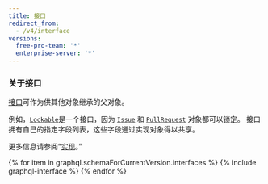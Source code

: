 ```yaml
---
title: 接口
redirect_from:
  - /v4/interface
versions:
  free-pro-team: '*'
  enterprise-server: '*'
---
```


### 关于接口

[接口](https://graphql.github.io/graphql-spec/June2018/#sec-Interfaces)可作为供其他对象继承的父对象。

例如，[`Lockable`](/v4/interface/lockable/)是一个接口，因为 [`Issue`](/v4/object/issue/) 和 [`PullRequest`](/v4/object/pullrequest/) 对象都可以锁定。 接口拥有自己的指定字段列表，这些字段通过实现对象得以共享。

更多信息请参阅“[实现](/v4/guides/intro-to-graphql#implementation)。”

{% for item in graphql.schemaForCurrentVersion.interfaces %}
  {% include graphql-interface %}
{% endfor %}
